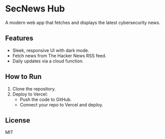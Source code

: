 # SecNews Hub

A modern web app that fetches and displays the latest cybersecurity news.

## Features
- Sleek, responsive UI with dark mode.
- Fetch news from The Hacker News RSS feed.
- Daily updates via a cloud function.

## How to Run
1. Clone the repository.
2. Deploy to Vercel:
   - Push the code to GitHub.
   - Connect your repo to Vercel and deploy.

## License
MIT
